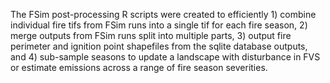 The FSim post-processing R scripts were created to efficiently 1) combine individual fire tifs from FSim runs into a single tif for each fire season, 2) merge outputs from FSim runs split into multiple parts, 3) output fire perimeter and ignition point shapefiles from the sqlite database outputs, and 4) sub-sample seasons to update a landscape with disturbance in FVS or estimate emissions across a range of fire season severities. 
